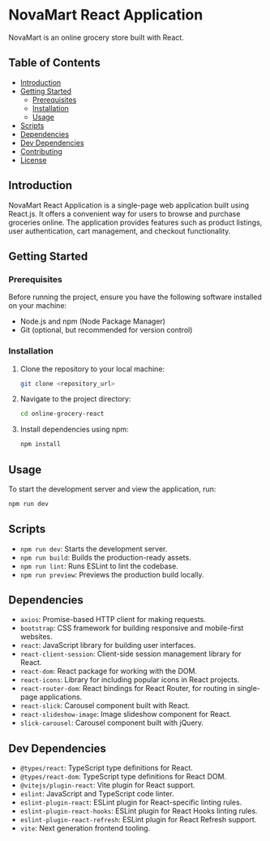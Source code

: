 # NovaMart React Application

NovaMart is an online grocery store built with React.

## Table of Contents

- [Introduction](#introduction)
- [Getting Started](#getting-started)
  - [Prerequisites](#prerequisites)
  - [Installation](#installation)
  - [Usage](#usage)
- [Scripts](#scripts)
- [Dependencies](#dependencies)
- [Dev Dependencies](#dev-dependencies)
- [Contributing](#contributing)
- [License](#license)

## Introduction

NovaMart React Application is a single-page web application built using React.js. It offers a convenient way for users to browse and purchase groceries online. The application provides features such as product listings, user authentication, cart management, and checkout functionality.

## Getting Started

### Prerequisites

Before running the project, ensure you have the following software installed on your machine:

- Node.js and npm (Node Package Manager)
- Git (optional, but recommended for version control)

### Installation

1. Clone the repository to your local machine:

   ```bash
   git clone <repository_url>
   ```

2. Navigate to the project directory:

   ```bash
   cd online-grocery-react
   ```

3. Install dependencies using npm:

   ```bash
   npm install
   ```

## Usage

To start the development server and view the application, run:

```bash
npm run dev
```

## Scripts

- `npm run dev`: Starts the development server.
- `npm run build`: Builds the production-ready assets.
- `npm run lint`: Runs ESLint to lint the codebase.
- `npm run preview`: Previews the production build locally.

## Dependencies

- `axios`: Promise-based HTTP client for making requests.
- `bootstrap`: CSS framework for building responsive and mobile-first websites.
- `react`: JavaScript library for building user interfaces.
- `react-client-session`: Client-side session management library for React.
- `react-dom`: React package for working with the DOM.
- `react-icons`: Library for including popular icons in React projects.
- `react-router-dom`: React bindings for React Router, for routing in single-page applications.
- `react-slick`: Carousel component built with React.
- `react-slideshow-image`: Image slideshow component for React.
- `slick-carousel`: Carousel component built with jQuery.

## Dev Dependencies

- `@types/react`: TypeScript type definitions for React.
- `@types/react-dom`: TypeScript type definitions for React DOM.
- `@vitejs/plugin-react`: Vite plugin for React support.
- `eslint`: JavaScript and TypeScript code linter.
- `eslint-plugin-react`: ESLint plugin for React-specific linting rules.
- `eslint-plugin-react-hooks`: ESLint plugin for React Hooks linting rules.
- `eslint-plugin-react-refresh`: ESLint plugin for React Refresh support.
- `vite`: Next generation frontend tooling.
